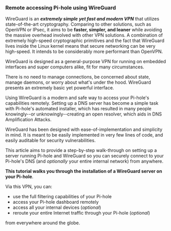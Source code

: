 ### Remote accessing Pi-hole using WireGuard

WireGuard is an ***extremely simple yet fast and modern VPN*** that utilizes state-of-the-art cryptography. Comparing to other solutions, such as OpenVPN or IPsec, it aims to be **faster, simpler, and leaner** while avoiding the massive overhead involved with other VPN solutions.
A combination of extremely high-speed cryptographic primitives and the fact that WireGuard lives
inside the Linux kernel means that secure networking can be very high-speed.
It intends to be considerably more performant than OpenVPN.

WireGuard is designed as a general-purpose VPN for running on embedded interfaces and super computers alike, fit for many circumstances.

There is no need to manage connections, be concerned about state, manage daemons, or worry about what's under the hood. WireGuard presents an extremely basic yet powerful interface.

Using WireGuard is a modern and safe way to access your Pi-hole's capabilities remotely. Setting up a DNS server has become a simple task with Pi-hole's automated installer, which has resulted in many people knowingly--or unknowingly--creating an open resolver, which aids in DNS Amplification Attacks.

WireGuard has been designed with ease-of-implementation and simplicity in mind. It is meant to be
easily implemented in very few lines of code, and easily auditable for security vulnerabilities.

This article aims to provide a step-by-step walk-through on setting up a server running Pi-hole and WireGuard so you can securely connect to your Pi-hole's DNS (and *optionally* your entire internal network) from anywhere.

**This tutorial walks you through the installation of a WireGuard server on your Pi-hole**.

Via this VPN, you can:

- use the full filtering capabilities of your Pi-hole
- access your Pi-hole dashboard remotely
- access all your internal devices (*optional*)
- reroute your entire Internet traffic through your Pi-hole (*optional*)

from everywhere around the globe.
